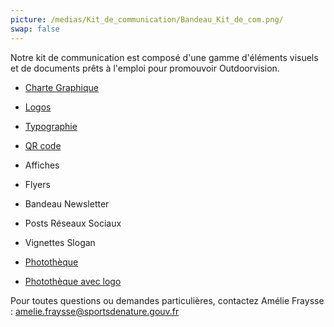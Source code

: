 ```yaml
---
picture: /medias/Kit_de_communication/Bandeau_Kit_de_com.png/
swap: false
---
```


Notre kit de communication est composé d'une gamme d'éléments visuels et de documents prêts à l'emploi pour promouvoir Outdoorvision.

- [Charte Graphique](/medias/Kit_de_communication/Charte_graphique_Outdoorvision.pdf)

- [Logos](/medias/Kit_de_communication/LOGOS_OUTDOORVISION.zip)

- [Typographie](/medias/Kit_de_communication/TYPOGRAPHIE.zip)

- [QR code](/medias/Kit_de_communication/QR_CODE.zip)

- Affiches

- Flyers

- Bandeau Newsletter

- Posts Réseaux Sociaux

- Vignettes Slogan

- [Photothèque](/medias/Kit_de_communication/PHOTOTHEQUE.zip)

- [Photothèque avec logo](/medias/Kit_de_communication/PHOTOTHEQUE_AVEC_LOGO.zip)

Pour toutes questions ou demandes particulières, contactez Amélie Fraysse : amelie.fraysse@sportsdenature.gouv.fr





